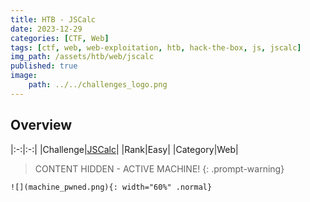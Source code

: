 ```yaml
---
title: HTB - JSCalc
date: 2023-12-29
categories: [CTF, Web]
tags: [ctf, web, web-exploitation, htb, hack-the-box, js, jscalc]
img_path: /assets/htb/web/jscalc
published: true
image:
    path: ../../challenges_logo.png
---
```


## Overview

|:-:|:-:|
|Challenge|[JSCalc](https://app.hackthebox.com/challenges/jscalc)|
|Rank|Easy|
|Category|Web|

> CONTENT HIDDEN - ACTIVE MACHINE!
{: .prompt-warning}

<!-- 1. The home page is _a super secure Javascript calculator_:

    ![](home.png)

2. When we perform a calculation, it sends a `POST` request to `/api/calculate` including our calculation as a JSON value to `formula`:

    ![](calc_browser.png)

    ![](calc_burp.png)

3. When we open the link attached to the [`eval()`](https://developer.mozilla.org/en-US/docs/Web/JavaScript/Reference/Global_Objects/eval) function, the following message appears:

    ![](eval.png)

4. In the `calculatorHelper.js` file, our input is directly passed into the `eval()` function:

    ```javascript
    // calculatorHelper.js
        module.exports = {
        calculate(formula) {
            try {
                return eval(`(function() { return ${ formula } ;}())`);

            } catch (e) {
                if (e instanceof SyntaxError) {
                    return 'Something went wrong!';
                }
            }
        }
    }


    // ocd
    ```

4. As a result we can pass JavaScript code as payload directly into the input box. For example, we can try including our file system:

    ![](require_fs.png)

    _The [Node.js file system module](https://www.w3schools.com/nodejs/nodejs_filesystem.asp) allows you to work with the file system on your computer. A common use for the File System module is to **read files**. To include the File System module, use the `require()` method:_
    
    ```javascript
    var fs = require('fs');
    ```

5. We can try reading `flag.txt` using the [`readFileSync()`](https://www.geeksforgeeks.org/node-js-fs-readfilesync-method/) function:

    ![](flag_buffer.png)

6. We get a series of numbers, thus, we can use the [`toString()`](https://www.w3schools.com/jsref/jsref_tostring_number.asp) method which returns a number as a string:

    ![](flag.png) -->

    ![](machine_pwned.png){: width="60%" .normal}